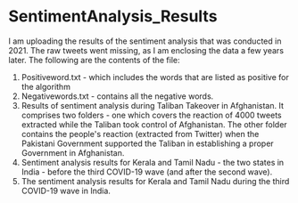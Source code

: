 # SentimentAnalysis_Results
I am uploading the results of the sentiment analysis that was conducted in 2021. The raw tweets went missing, as I am enclosing the data a few years later. 
The following are the contents of the file: 
1. Positiveword.txt - which includes the words that are listed as positive for the algorithm
2. Negativewords.txt - contains all the negative words.
3. Results of sentiment analysis during Taliban Takeover in Afghanistan. It comprises two folders - one which covers the reaction of 4000 tweets extracted while the Taliban took control of Afghanistan. The other folder contains the people's reaction (extracted from Twitter) when the Pakistani Government supported the Taliban in establishing a proper Government in Afghanistan.
4. Sentiment analysis results for Kerala and Tamil Nadu - the two states in India - before the third COVID-19 wave (and after the second wave).
5. The sentiment analysis results for Kerala and Tamil Nadu during the third COVID-19 wave in India. 
